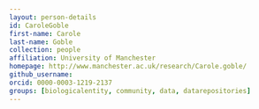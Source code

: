 ```yaml
---
layout: person-details
id: CaroleGoble
first-name: Carole
last-name: Goble
collection: people
affiliation: University of Manchester
homepage: http://www.manchester.ac.uk/research/Carole.goble/
github_username:
orcid: 0000-0003-1219-2137
groups: [biologicalentity, community, data, datarepositories]
---
```

